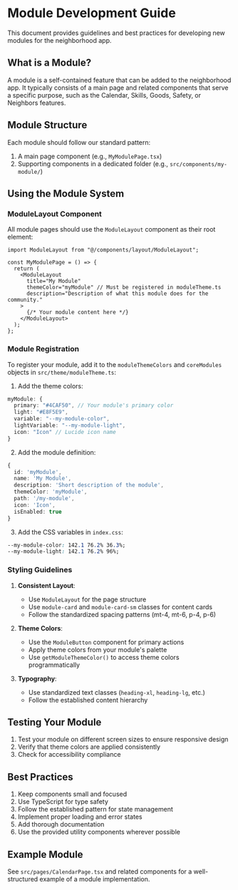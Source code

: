 
# Module Development Guide

This document provides guidelines and best practices for developing new modules for the neighborhood app.

## What is a Module?

A module is a self-contained feature that can be added to the neighborhood app. It typically consists of a main page and related components that serve a specific purpose, such as the Calendar, Skills, Goods, Safety, or Neighbors features.

## Module Structure

Each module should follow our standard pattern:

1. A main page component (e.g., `MyModulePage.tsx`)
2. Supporting components in a dedicated folder (e.g., `src/components/my-module/`)

## Using the Module System

### ModuleLayout Component

All module pages should use the `ModuleLayout` component as their root element:

```tsx
import ModuleLayout from "@/components/layout/ModuleLayout";

const MyModulePage = () => {
  return (
    <ModuleLayout
      title="My Module"
      themeColor="myModule" // Must be registered in moduleTheme.ts
      description="Description of what this module does for the community."
    >
      {/* Your module content here */}
    </ModuleLayout>
  );
};
```

### Module Registration

To register your module, add it to the `moduleThemeColors` and `coreModules` objects in `src/theme/moduleTheme.ts`:

1. Add the theme colors:
```ts
myModule: {
  primary: "#4CAF50", // Your module's primary color
  light: "#E8F5E9",
  variable: "--my-module-color", 
  lightVariable: "--my-module-light",
  icon: "Icon" // Lucide icon name
}
```

2. Add the module definition:
```ts
{
  id: 'myModule',
  name: 'My Module',
  description: 'Short description of the module',
  themeColor: 'myModule',
  path: '/my-module',
  icon: 'Icon',
  isEnabled: true
}
```

3. Add the CSS variables in `index.css`:
```css
--my-module-color: 142.1 76.2% 36.3%;
--my-module-light: 142.1 76.2% 96%;
```

### Styling Guidelines

1. **Consistent Layout**:
   - Use `ModuleLayout` for the page structure
   - Use `module-card` and `module-card-sm` classes for content cards
   - Follow the standardized spacing patterns (mt-4, mt-6, p-4, p-6)

2. **Theme Colors**:
   - Use the `ModuleButton` component for primary actions
   - Apply theme colors from your module's palette
   - Use `getModuleThemeColor()` to access theme colors programmatically

3. **Typography**:
   - Use standardized text classes (`heading-xl`, `heading-lg`, etc.)
   - Follow the established content hierarchy

## Testing Your Module

1. Test your module on different screen sizes to ensure responsive design
2. Verify that theme colors are applied consistently
3. Check for accessibility compliance

## Best Practices

1. Keep components small and focused
2. Use TypeScript for type safety
3. Follow the established pattern for state management
4. Implement proper loading and error states
5. Add thorough documentation
6. Use the provided utility components wherever possible

## Example Module

See `src/pages/CalendarPage.tsx` and related components for a well-structured example of a module implementation.
